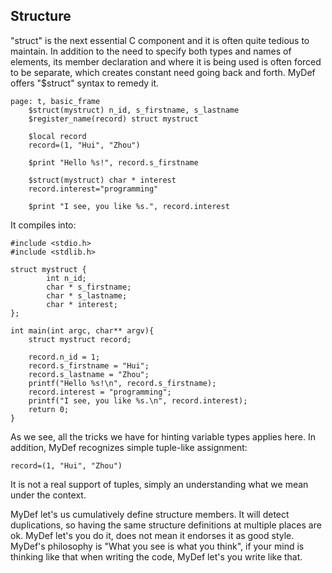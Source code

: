 ## Structure

"struct" is the next essential C component and it is often quite tedious to maintain. In addition to the need to specify both types and names of elements, its member declaration and where it is being used is often forced to be separate, which creates constant need going back and forth. MyDef offers "$struct" syntax to remedy it.

```
page: t, basic_frame
    $struct(mystruct) n_id, s_firstname, s_lastname
    $register_name(record) struct mystruct

    $local record
    record=(1, "Hui", "Zhou")

    $print "Hello %s!", record.s_firstname

    $struct(mystruct) char * interest
    record.interest="programming"

    $print "I see, you like %s.", record.interest

```
It compiles into:
```
#include <stdio.h>
#include <stdlib.h>

struct mystruct {
        int n_id;
        char * s_firstname;
        char * s_lastname;
        char * interest;
};

int main(int argc, char** argv){
    struct mystruct record;

    record.n_id = 1;
    record.s_firstname = "Hui";
    record.s_lastname = "Zhou";
    printf("Hello %s!\n", record.s_firstname);
    record.interest = "programming";
    printf("I see, you like %s.\n", record.interest);
    return 0;
}

```
As we see, all the tricks we have for hinting variable types applies here.  In addition, MyDef recognizes simple tuple-like assignment:
```
record=(1, "Hui", "Zhou")
```
It is not a real support of tuples, simply an understanding what we mean under the context.

MyDef let's us cumulatively define structure members. It will detect duplications, so having the same structure definitions at multiple places are ok. MyDef let's you do it, does not mean it endorses it as good style. MyDef's philosophy is "What you see is what you think", if your mind is thinking like that when writing the code, MyDef let's you write like that.
